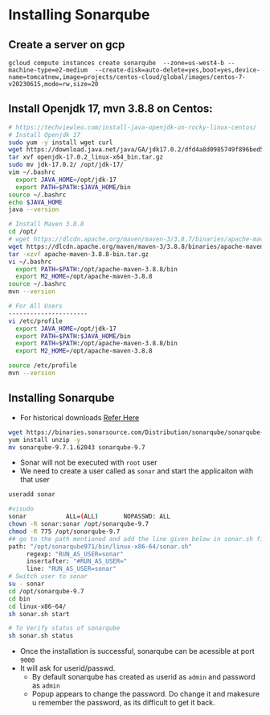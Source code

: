 # Installing Sonarqube 
## Create a server on gcp 
```
gcloud compute instances create sonarqube  --zone=us-west4-b --machine-type=e2-medium  --create-disk=auto-delete=yes,boot=yes,device-name=tomcatnew,image=projects/centos-cloud/global/images/centos-7-v20230615,mode=rw,size=20
```

## Install Openjdk 17, mvn 3.8.8 on Centos:
```bash
# https://techviewleo.com/install-java-openjdk-on-rocky-linux-centos/
# Install Openjdk 17
sudo yum -y install wget curl
wget https://download.java.net/java/GA/jdk17.0.2/dfd4a8d0985749f896bed50d7138ee7f/8/GPL/openjdk-17.0.2_linux-x64_bin.tar.gz
tar xvf openjdk-17.0.2_linux-x64_bin.tar.gz
sudo mv jdk-17.0.2/ /opt/jdk-17/
vim ~/.bashrc
  export JAVA_HOME=/opt/jdk-17
  export PATH=$PATH:$JAVA_HOME/bin
source ~/.bashrc
echo $JAVA_HOME
java --version

# Install Maven 3.8.8
cd /opt/
# wget https://dlcdn.apache.org/maven/maven-3/3.8.7/binaries/apache-maven-3.8.7-bin.tar.gz
wget https://dlcdn.apache.org/maven/maven-3/3.8.8/binaries/apache-maven-3.8.8-bin.tar.gz
tar -xzvf apache-maven-3.8.8-bin.tar.gz
vi ~/.bashrc
  export PATH=$PATH:/opt/apache-maven-3.8.8/bin
  export M2_HOME=/opt/apache-maven-3.8.8
source ~/.bashrc
mvn --version

# For All Users
---------------------- 
vi /etc/profile
  export JAVA_HOME=/opt/jdk-17
  export PATH=$PATH:$JAVA_HOME/bin
  export PATH=$PATH:/opt/apache-maven-3.8.8/bin
  export M2_HOME=/opt/apache-maven-3.8.8

source /etc/profile
mvn --version
```

## Installing Sonarqube 
* For historical downloads [Refer Here](https://www.sonarsource.com/products/sonarqube/downloads/historical-downloads/)
```bash
wget https://binaries.sonarsource.com/Distribution/sonarqube/sonarqube-9.7.1.62043.zip
yum install unzip -y
mv sonarqube-9.7.1.62043 sonarqube-9.7
```
* Sonar will not be executed with `root` user
* We need to create a user called as `sonar` and start the applicaiton with that user 
```bash
useradd sonar

#visudo
sonar           ALL=(ALL)       NOPASSWD: ALL
chown -R sonar:sonar /opt/sonarqube-9.7
chmod -R 775 /opt/sonarqube-9.7
## go to the path mentioned and add the line given below in sonar.sh file
path: "/opt/sonarqube971/bin/linux-x86-64/sonar.sh"
     regexp: "RUN_AS_USER=sonar"
     insertafter: "#RUN_AS_USER="
     line: "RUN_AS_USER=sonar"
# Switch user to sonar
su - sonar
cd /opt/sonarqube-9.7
cd bin
cd linux-x86-64/
sh sonar.sh start

# To Verify status of sonarqube
sh sonar.sh status
```
* Once the installation is successful, sonarqube can be acessible at port `9000`
* It will ask for userid/passwd.
  * By default sonarqube has created as userid as `admin` and password as `admin`
  * Popup appears to change the password. Do change it and makesure u remember the password, as its difficult to get it back.
